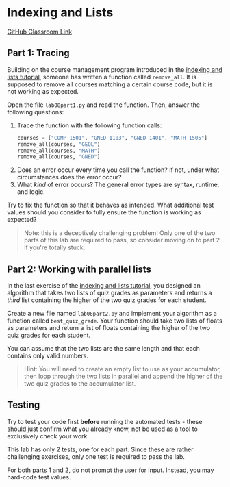 # Indexing and Lists
[GitHub Classroom Link](https://classroom.github.com/a/vJTRbH2U)

## Part 1: Tracing
Building on the course management program introduced in the [indexing and lists tutorial](https://github.com/MRU-W23-CS1/instructions/blob/main/tutorials/08-indexing_lists.md), someone has written a function called `remove_all`. It is supposed to remove all courses matching a certain course code, but it is not working as expected.

Open the file `lab08part1.py` and read the function. Then, answer the following questions:

1. Trace the function with the following function calls:
    ```python
    courses = ["COMP 1501", "GNED 1103", "GNED 1401", "MATH 1505"]
    remove_all(courses, "GEOL")
    remove_all(courses, "MATH")
    remove_all(courses, "GNED")
    ```
2. Does an error occur every time you call the function? If not, under what circumstances does the error occur?
3. What *kind* of error occurs? The general error types are syntax, runtime, and logic.

Try to fix the function so that it behaves as intended. What additional test values should you consider to fully ensure the function is working as expected?

> Note: this is a deceptively challenging problem! Only one of the two parts of this lab are required to pass, so consider moving on to part 2 if you're totally stuck.

## Part 2: Working with parallel lists
In the last exercise of the [indexing and lists tutorial](https://github.com/MRU-W23-CS1/instructions/blob/main/tutorials/08-indexing_lists.md), you designed an algorithm that takes two lists of quiz grades as parameters and returns a *third* list containing the higher of the two quiz grades for each student.

Create a new file named `lab08part2.py` and implement your algorithm as a function called `best_quiz_grade`. Your function should take two lists of floats as parameters and return a list of floats containing the higher of the two quiz grades for each student.

You can assume that the two lists are the same length and that each contains only valid numbers.

> Hint: You will need to create an empty list to use as your accumulator, then loop through the two lists in parallel and append the higher of the two quiz grades to the accumulator list.

## Testing
Try to test your code first **before** running the automated tests - these should just confirm what you already know, not be used as a tool to exclusively check your work.

This lab has only 2 tests, one for each part. Since these are rather challenging exercises, only one test is required to pass the lab.

For both parts 1 and 2, do not prompt the user for input. Instead, you may hard-code test values.